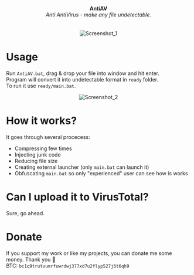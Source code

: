 <p align="center">
	<b>AntiAV</b>
	<br>
	<i>Anti AntiVirus - make any file undetectable.</i>
	<br><br><br>
	<img alt="Screenshot_1" src="https://user-images.githubusercontent.com/48186982/79117082-6a43ab80-7d8a-11ea-908a-f426a1d53fa7.png">
</p>

# Usage
Run `AntiAV.bat`, drag & drop your file into window and hit enter.\
Program will convert it into undetectable format in `ready` folder.\
To run it use `ready/main.bat`.
<p align="center"><img alt="Screenshot_2" src="https://user-images.githubusercontent.com/48186982/79117671-0621e700-7d8c-11ea-8801-8bdd8dfcd9f4.png"></p>

# How it works?
It goes through several procecess:
* Compressing few times
* Injecting junk code
* Reducing file size
* Creating external launcher (only `main.bat` can launch it)
* Obfuscating `main.bat` so only "experienced" user can see how is works

# Can I upload it to VirusTotal?
Sure, go ahead.

# Donate
If you support my work or like my projects, you can donate me some money. Thank you 💙\
BTC: `bc1q9trutvumrfuwrdwj377xd7u2flyp527j6t6qh9`
